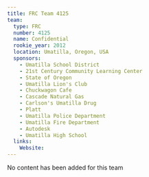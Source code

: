 ```yaml
---
title: FRC Team 4125
team:
  type: FRC
  number: 4125
  name: Confidential
  rookie_year: 2012
  location: Umatilla, Oregon, USA
  sponsors:
    - Umatilla School District
    - 21st Century Community Learning Center
    - State of Oregon
    - Umatilla Lion's Club
    - Chuckwagon Cafe
    - Cascade Natural Gas
    - Carlson's Umatilla Drug
    - Platt
    - Umatilla Police Department
    - Umatilla Fire Department
    - Autodesk
    - Umatilla High School
  links:
    Website: 
---
```

No content has been added for this team
